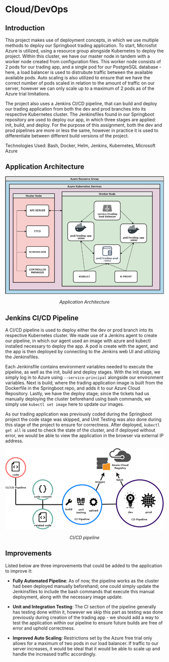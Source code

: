 # Cloud/DevOps 

## Introduction

This project makes use of deployment concepts, in which we use multiple methods to deploy our Springboot trading application. To start, Microsfot Azure is utilized, using a resource group alongside Kubernetes to deploy the project. Within this cluster, we have our master node in tandem with a worker node created from configuration files. This worker node consists of 2 pods for our trading app, and a single pod for our PostgreSQL database - here, a load balancer is used to distrubute traffic between the available available pods. Auto scaling is also utilized to ensure that we have the correct number of pods scaled in relation to the amount of traffic on our server, however we can only scale up to a maximum of 2 pods as of the Azure trial limitations.

The project also uses a Jenkins CI/CD pipeline, that can build and deploy our trading application from both the dev and prod branches into its respective Kubernetes cluster. The Jenkinsfiles found in our Springboot repository are used to deploy our app, in which three stages are applied: init, build, and deploy. For the purpose of this assignment, both the dev and prod pipelines are more or less the same, however in practice it is used to differentiate between different build versions of the project.

Technologies Used: Bash, Docker, Helm, Jenkins, Kubernetes, Microsoft Azure

## Application Architecture

<p align="center">
    <img src="./assets/appArchitecture.PNG" alt="">
</p>
<p align="center">
    <i> Application Architecture </i>
</p>

## Jenkins CI/CD Pipeline
A CI/CD pipeline is used to deploy either the dev or prod branch into its respective Kubernetes cluster. We made use of a Jenkins agent to create our pipeline, in which our agent used an image with azure and kubectl installed necessary to deploy the app. A pod is create with the agent, and the app is then deployed by connecting to the Jenkins web UI and utilizing the Jenkinsfiles.

Each Jenkinsfile contains environment variables needed to execute the pipeline, as well as the init, build and deploy stages. With the init stage, we simply log in to Azure using `--service-principal` alongside our environment variables. Next is build, where the trading application image is built from the Dockerfile in the Springboot repo, and adds it to our Azure Cloud Repository. Lastly, we have the deploy stage; since the tickets had us manually deploying the cluster beforehand using bash commands, we simply use `kubectl set image` here to update our images.

As our trading application was previously coded during the Springboot project the code stage was skipped, and Unit Testing was also done during this stage of the project to ensure for correctness. After deployed, `kubectl get all` is used to check the state of the cluster, and if deployed without error, we would be able to view the application in the browser via external IP address.

<p align="center">
    <img src="./assets/pipeline.PNG" alt="">
</p>
<p align="center">
    <i> CI/CD pipeline </i>
</p>

## Improvements
Listed below are three improvements that could be added to the application to improve it:
- **Fully Automated Pipeline**: As of now, the pipeline works as the cluster had been deployed manually beforehand; one could simply update the Jenkinsfiles to include the bash commands that execute this manual deployment, along with the necessary image update.

- **Unit and Integration Testing**: The CI section of the pipeline generally has testing done within it, however we skip this part as testing was done previously during creation of the trading app - we should add a way to test the application within our pipeline to ensure future builds are free of error and uphold correctness.

- **Improved Auto Scaling**: Restrictions set by the Azure free trial only allows for a maximum of two pods in our load balancer. If traffic to our server increases, it would be ideal that it would be able to scale up and handle the increased traffic accordingly. 
